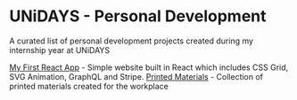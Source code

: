 # UNiDAYS - Personal Development
A curated list of personal development projects created during my internship year at UNiDAYS

[My First React App](/my-first-react-app) - Simple website built in React which includes CSS Grid, SVG Animation, GraphQL and Stripe.
[Printed Materials](/printed-materials) - Collection of printed materials created for the workplace

